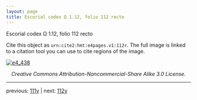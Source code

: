 ```yaml
---
layout: page
title: Escorial codex Ω 1.12, folio 112 recto
---
```


Escorial codex Ω 1.12, folio 112 recto

Cite this object as `urn:cite2:hmt:e4pages.v1:112r`.  The full image is linked to a citation tool you can use to cite regions of the image.

[![e4_438](http://www.homermultitext.org/iipsrv?IIIF=/project/homer/pyramidal/deepzoom/hmt/e4img/2017a/e4_438.tif/full/800,/0/default.jpg)](http://www.homermultitext.org/ict2/?urn=urn:cite2:hmt:e4img.2017a:e4_438) 

<p style="text-align: center; font-style: italic;">Creative Commons Attribution-Noncommercial-Share Alike 3.0 License.</p>

---

previous: [111v](../111v/) | next: [112v](../112v/)